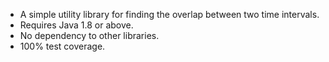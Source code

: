- A simple utility library for finding the overlap between two time intervals.
- Requires Java 1.8 or above. 
- No dependency to other libraries.
- 100% test coverage.
